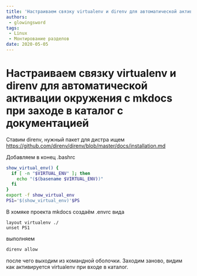 ```yaml
---
title: 'Настраиваем связку virtualenv и direnv для автоматической активации окружения с mkdocs при заходе в каталог с документацией'
authors: 
 - glowingsword
tags:
 - Linux
 - Монтирование разделов
date: 2020-05-05
---
```

# Настраиваем связку virtualenv и direnv для автоматической активации окружения с mkdocs при заходе в каталог с документацией
Ставим direnv, нужный пакет для дистра ищем https://github.com/direnv/direnv/blob/master/docs/installation.md

Добавляем в конец .bashrc

``` bash
show_virtual_env() {
  if [ -n "$VIRTUAL_ENV" ]; then
    echo "($(basename $VIRTUAL_ENV))"
  fi
}
export -f show_virtual_env
PS1='$(show_virtual_env)'$PS
```

В хомяке проекта mkdocs создаём .envrc вида

```
layout virtualenv ./
unset PS1
```

выполняем 

``` bash
direnv allow
```

после чего выходим из командной оболочки. Заходим заново, видим как активируется virtualenv при входе в каталог.